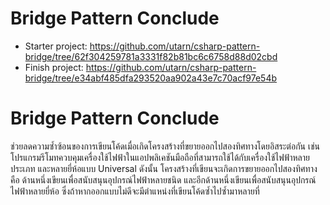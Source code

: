 # Bridge Pattern Conclude
- Starter project: https://github.com/utarn/csharp-pattern-bridge/tree/62f304259781a3331f82b81bc6c6758d88d02cbd
- Finish project: https://github.com/utarn/csharp-pattern-bridge/tree/e34abf485dfa293520aa902a43e7c70acf97e54b

# Bridge Pattern Conclude
ช่วยลดความซ้ำซ้อนของการเขียนโค้ดเมื่อเกิดโครงสร้างที่ขยายออกไปสองทิศทางโดยอิสระต่อกัน 
เช่น โปรแกรมรีโมทควบคุมเครื่องใช้ไฟฟ้าในแอปพลิเคชันมือถือที่สามารถใช้ได้กับเครื่องใช้ไฟฟ้าหลายประเภท 
และหลายยี่ห้อแบบ Universal ดังนั้น โครงสร้างที่เขียนจะเกิดการขยายออกไปสองทิศทาง 
คือ ด้านหนึ่งเขียนเพื่อสนับสนุนอุปกรณ์ไฟฟ้าหลายชนิด และอีกด้านหนึ่งเขียนเพื่อสนับสนุนอุปกรณ์ไฟฟ้าหลายยี่ห้อ 
ซึ่งถ้าหากออกแบบไม่ดีจะมีตำแหน่งที่เขียนโค้ดซ้ำไปซ้ำมาหลายที่